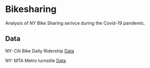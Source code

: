# Bikesharing

Analysis of NY Bike Sharing serivce during the Covid-19 pandemic.


## Data

NY: Citi Bike Daily Ridership [Data](https://www.citibikenyc.com/system-data)

NY: MTA Metro turnstile [Data](http://web.mta.info/developers/turnstile.html)


